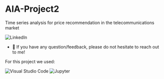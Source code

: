 # AIA-Project2
Time series analysis for price recommendation in the telecommunications market

![LinkedIn](https://img.shields.io/badge/LinkedIn-0077B5?style=for-the-badge&logo=linkedin&logoColor=white)
</br>
- 💬 If you have any question/feedback, please do not hesitate to reach out to me!

For this project we used:

![Visual Studio Code](https://img.shields.io/badge/Visual_Studio_Code-0078D4?style=for-the-badge&logo=visual%20studio%20code&logoColor=white)
![Jupyter](https://img.shields.io/badge/Made%20with-Jupyter-orange?style=for-the-badge&logo=Jupyter)
